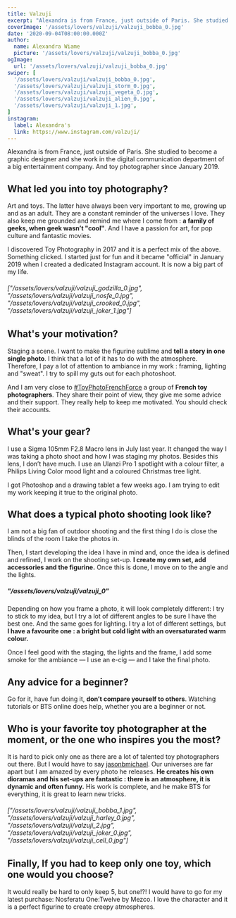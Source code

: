```yaml
---
title: Valzuji
excerpt: "Alexandra is from France, just outside of Paris. She studied to become a graphic designer and she work in the digital communication department of a big entertainment company. And toy photographer since January 2019."
coverImage: '/assets/lovers/valzuji/valzuji_bobba_0.jpg'
date: '2020-09-04T08:00:00.000Z'
author:
  name: Alexandra Wiame
  picture: '/assets/lovers/valzuji/valzuji_bobba_0.jpg'
ogImage:
  url: '/assets/lovers/valzuji/valzuji_bobba_0.jpg'
swiper: [
  '/assets/lovers/valzuji/valzuji_bobba_0.jpg',
  '/assets/lovers/valzuji/valzuji_storm_0.jpg',
  '/assets/lovers/valzuji/valzuji_vegeta_0.jpg',
  '/assets/lovers/valzuji/valzuji_alien_0.jpg',
  '/assets/lovers/valzuji/valzuji_1.jpg',
]
instagram:
  label: Alexandra's
  link: https://www.instagram.com/valzuji/
---
```


Alexandra is from France, just outside of Paris. She studied to become a graphic designer and she work in the digital communication department of a big entertainment company. And toy photographer since January 2019.


## What led you into toy photography?

Art and toys. The latter have always been very important to me, growing up and as an adult. They are a constant reminder of the universes I love. They also keep me grounded and remind me where I come from : **a family of geeks, when geek wasn’t "cool"**. And I have a passion for art, for pop culture and fantastic movies.

I discovered Toy Photography in 2017 and it is a perfect mix of the above. Something clicked. I started just for fun and it became "official" in January 2019 when I created a dedicated Instagram account. It is now a big part of my life.

###### ["/assets/lovers/valzuji/valzuji_godzilla_0.jpg", "/assets/lovers/valzuji/valzuji_nosfe_0.jpg", "/assets/lovers/valzuji/valzuji_crooked_0.jpg", "/assets/lovers/valzuji/valzuji_joker_1.jpg"]


## What's your motivation?

Staging a scene. I want to make the figurine sublime and **tell a story in one single photo**. I think that a lot of it has to do with the atmosphere. Therefore, I pay a lot of attention to ambiance in my work : framing, lighting and "sweat". I try to spill my guts out for each photoshoot.

And I am very close to [#ToyPhotoFrenchForce](https://www.instagram.com/explore/tags/toyphotofrenchforce/) a group of **French toy photographers**. They share their point of view, they give me some advice and their support. They really help to keep me motivated. You should check their accounts.


## What's your gear?

I use a Sigma 105mm F2.8 Macro lens in July last year. It changed the way I was taking a photo shoot and how I was staging my photos.
Besides this lens, I don’t have much. I use an Ulanzi Pro 1 spotlight with a colour filter, a Philips Living Color mood light and a coloured Christmas tree light.

I got Photoshop and a drawing tablet a few weeks ago. I am trying to edit my work keeping it true to the original photo.


## What does a typical photo shooting look like?

I am not a big fan of outdoor shooting and the first thing I do is close the blinds of the room I take the photos in.

Then, I start developing the idea I have in mind and, once the idea is defined and refined, I work on the shooting set-up. **I create my own set, add accessories and the figurine.** Once this is done, I move on to the angle and the lights.

##### "/assets/lovers/valzuji/valzuji_0"

Depending on how you frame a photo, it will look completely different: I try to stick to my idea, but I try a lot of different angles to be sure I have the best one. And the same goes for lighting. I try a lot of different settings, but **I have a favourite one : a bright but cold light with an oversaturated warm colour.**

Once I feel good with the staging, the lights and the frame, I add some smoke for the ambiance — I use an e-cig — and I take the final photo.


## Any advice for a beginner?

Go for it, have fun doing it, **don’t compare yourself to others**. Watching tutorials or BTS online does help, whether you are a beginner or not.


## Who is your favorite toy photographer at the moment, or the one who inspires you the most?

It is hard to pick only one as there are a lot of talented toy photographers out there. But I would have to say [jasonbmichael](https://www.instagram.com/jasonbmichael). Our universes are far apart but I am amazed by every photo he releases. **He creates his own dioramas and his set-ups are fantastic : there is an atmosphere, it is dynamic and often funny.** His work is complete, and he make BTS for everything, it is great to learn new tricks.

###### ["/assets/lovers/valzuji/valzuji_bobba_1.jpg", "/assets/lovers/valzuji/valzuji_harley_0.jpg", "/assets/lovers/valzuji/valzuji_2.jpg", "/assets/lovers/valzuji/valzuji_joker_0.jpg", "/assets/lovers/valzuji/valzuji_cell_0.jpg"]


## Finally, If you had to keep only one toy, which one would you choose?

It would really be hard to only keep 5, but one!?! I would have to go for my latest purchase: Nosferatu One:Twelve by Mezco. I love the character and it is a perfect figurine to create creepy atmospheres.
